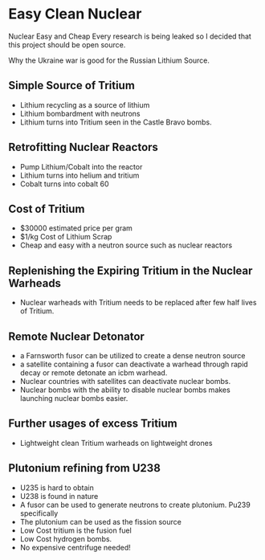 # Easy Clean Nuclear
Nuclear Easy and Cheap 
Every research is being leaked so I decided that this project should be open source.

Why the Ukraine war is good for the Russian Lithium Source.


## Simple Source of Tritium
- Lithium recycling as a source of lithium
- Lithium bombardment with neutrons
- Lithium turns into Tritium seen in the Castle Bravo bombs.

## Retrofitting Nuclear Reactors
- Pump Lithium/Cobalt into the reactor
- Lithium turns into helium and tritium
- Cobalt turns into cobalt 60

## Cost of Tritium
- $30000 estimated price per gram
- $1/kg Cost of Lithium Scrap
- Cheap and easy with a neutron source such as nuclear reactors

## Replenishing the Expiring Tritium in the Nuclear Warheads
- Nuclear warheads with Tritium needs to be replaced after few half lives of Tritium.

## Remote Nuclear Detonator
- a Farnsworth fusor can be utilized to create a dense neutron source
- a satellite containing a fusor can deactivate a warhead through rapid decay or remote detonate an icbm warhead.
- Nuclear countries with satellites can deactivate nuclear bombs.
- Nuclear bombs with the ability to disable nuclear bombs makes launching nuclear bombs easier.


## Further usages of excess Tritium
- Lightweight clean Tritium warheads on lightweight drones

## Plutonium refining from U238
- U235 is hard to obtain
- U238 is found in nature
- A fusor can be used to generate neutrons to create plutonium. Pu239 specifically
- The plutonium can be used as the fission source
- Low Cost tritium is the fusion fuel
- Low Cost hydrogen bombs.
- No expensive centrifuge needed!
